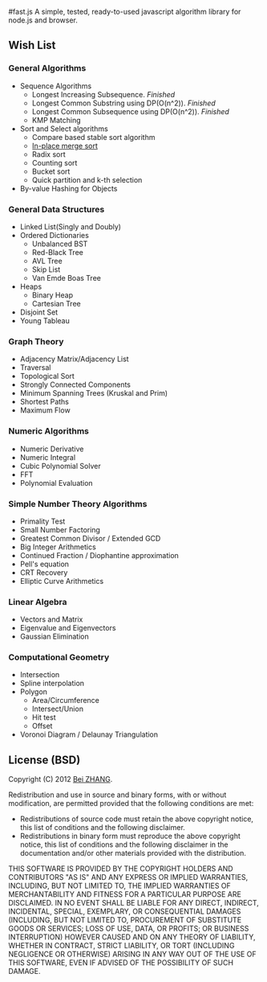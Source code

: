 #fast.js
A simple, tested, ready-to-used javascript algorithm library for node.js and browser.

## Wish List

### General Algorithms
- Sequence Algorithms
    - Longest Increasing Subsequence. _Finished_
    - Longest Common Substring using DP(O(n^2)). _Finished_
    - Longest Common Subsequence using DP(O(n^2)). _Finished_
    - KMP Matching
- Sort and Select algorithms
    - Compare based stable sort algorithm
    - [In-place merge sort](http://citeseerx.ist.psu.edu/viewdoc/download?doi=10.1.1.22.5514&rep=rep1&type=pdf) 
    - Radix sort
    - Counting sort
    - Bucket sort
    - Quick partition and k-th selection
- By-value Hashing for Objects

### General Data Structures
- Linked List(Singly and Doubly)
- Ordered Dictionaries
    - Unbalanced BST
    - Red-Black Tree
    - AVL Tree
    - Skip List
    - Van Emde Boas Tree
- Heaps
    - Binary Heap
    - Cartesian Tree
- Disjoint Set
- Young Tableau

### Graph Theory
- Adjacency Matrix/Adjacency List
- Traversal
- Topological Sort
- Strongly Connected Components
- Minimum Spanning Trees (Kruskal and Prim)
- Shortest Paths
- Maximum Flow

### Numeric Algorithms
- Numeric Derivative
- Numeric Integral
- Cubic Polynomial Solver
- FFT
- Polynomial Evaluation

### Simple Number Theory Algorithms
- Primality Test
- Small Number Factoring
- Greatest Common Divisor / Extended GCD
- Big Integer Arithmetics
- Continued Fraction / Diophantine approximation
- Pell's equation
- CRT Recovery
- Elliptic Curve Arithmetics

### Linear Algebra
- Vectors and Matrix
- Eigenvalue and Eigenvectors
- Gaussian Elimination

### Computational Geometry
- Intersection
- Spline interpolation
- Polygon
    - Area/Circumference
    - Intersect/Union
    - Hit test
    - Offset
- Voronoi Diagram / Delaunay Triangulation

## License (BSD)

Copyright (C) 2012 [Bei ZHANG](http://twbs.in/).

Redistribution and use in source and binary forms, with or without modification, are permitted provided that the
following conditions are met:

- Redistributions of source code must retain the above copyright notice, this list of conditions and the following
disclaimer.
- Redistributions in binary form must reproduce the above copyright notice, this list of conditions and the following
disclaimer in the documentation and/or other materials provided with the distribution.

THIS SOFTWARE IS PROVIDED BY THE COPYRIGHT HOLDERS AND CONTRIBUTORS "AS IS" AND ANY EXPRESS OR IMPLIED WARRANTIES,
INCLUDING, BUT NOT LIMITED TO, THE IMPLIED WARRANTIES OF MERCHANTABILITY AND FITNESS FOR A PARTICULAR PURPOSE ARE
DISCLAIMED. IN NO EVENT SHALL BE LIABLE FOR ANY DIRECT, INDIRECT, INCIDENTAL, SPECIAL, EXEMPLARY, OR CONSEQUENTIAL
DAMAGES (INCLUDING, BUT NOT LIMITED TO, PROCUREMENT OF SUBSTITUTE GOODS OR SERVICES; LOSS OF USE, DATA, OR PROFITS;
OR BUSINESS INTERRUPTION) HOWEVER CAUSED AND ON ANY THEORY OF LIABILITY, WHETHER IN CONTRACT, STRICT LIABILITY, OR
TORT (INCLUDING NEGLIGENCE OR OTHERWISE) ARISING IN ANY WAY OUT OF THE USE OF THIS SOFTWARE, EVEN IF ADVISED OF THE
POSSIBILITY OF SUCH DAMAGE.